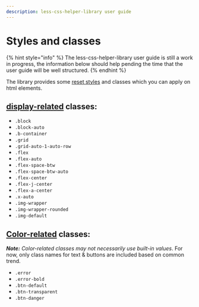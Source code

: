```yaml
---
description: less-css-helper-library user guide
---
```


# Styles and classes

{% hint style="info" %}
The less-css-helper-library user guide is still a work in progress, the information below should help pending the time that the user guide will be well structured.
{% endhint %}

The library provides some [reset styles](https://github.com/code-collabo/less-css-helper-library/blob/main/less/01-base/reset.less) and classes which you can apply on html elements.

## [display-related](https://github.com/code-collabo/less-css-helper-library/blob/main/less/02-style/display.less) classes:

* `.block` 
* `.block-auto`
* `.b-container` 
* `.grid`
* `.grid-auto-1-auto-row` 
* `.flex` 
* `.flex-auto` 
* `.flex-space-btw` 
* `.flex-space-btw-auto` 
* `.flex-center` 
* `.flex-j-center` 
* `.flex-a-center` 
* `.x-auto` 
* `.img-wrapper` 
* `.img-wrapper-rounded` 
* `.img-default`

## [Color-related](https://github.com/code-collabo/less-css-helper-library/blob/main/less/02-style/color.less) classes:

_**Note:**_ _Color-related classes may not necessarily use built-in values_. For now, only class names for text & buttons are included based on common trend.

* `.error`
* `.error-bold`
* `.btn-default`
* `.btn-transparent`
* `.btn-danger`

